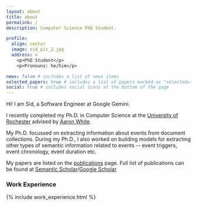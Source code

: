 ```yaml
---
layout: about
title: about
permalink: /
description: Computer Science PhD Student.

profile:
  align: center
  image: sid_pic_2.jpg
  address: >
    <p>PhD Student</p>
    <p>Pronouns: he/him</p>

news: false # includes a list of news items
selected_papers: true # includes a list of papers marked as "selected={true}"
social: true # includes social icons at the bottom of the page
---
```


Hi! I am Sid, a Software Engineer at Google Gemini.

I recently completed my Ph.D. in Computer Science at the [University of Rochester](https://www.cs.rochester.edu/) advised by [Aaron White](http://aaronstevenwhite.io/).

My Ph.D. focussed on extracting information about events from document collections. During my Ph.D., I also worked on building models for extracting other types of semantic information related to events -- event triggers, event chronology, event duration etc.

My papers are listed on the [publications](https://sidsvash26.github.io/publications) page. Full list of publications can be found at [Semantic Scholar](https://www.semanticscholar.org/author/Siddharth-Vashishtha/68972934)/[Google Scholar](https://scholar.google.com/citations?user=4Q4zhC0AAAAJ&hl=en)

### Work Experience

{% include work_experience.html %}
